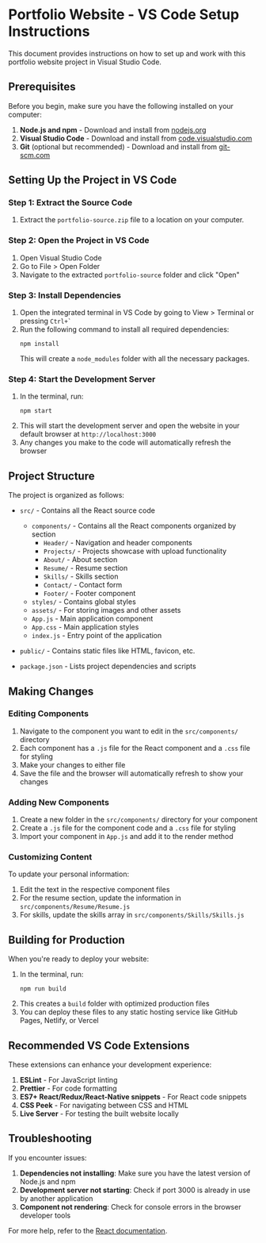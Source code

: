 # Portfolio Website - VS Code Setup Instructions

This document provides instructions on how to set up and work with this portfolio website project in Visual Studio Code.

## Prerequisites

Before you begin, make sure you have the following installed on your computer:

1. **Node.js and npm** - Download and install from [nodejs.org](https://nodejs.org/)
2. **Visual Studio Code** - Download and install from [code.visualstudio.com](https://code.visualstudio.com/)
3. **Git** (optional but recommended) - Download and install from [git-scm.com](https://git-scm.com/)

## Setting Up the Project in VS Code

### Step 1: Extract the Source Code

1. Extract the `portfolio-source.zip` file to a location on your computer.

### Step 2: Open the Project in VS Code

1. Open Visual Studio Code
2. Go to File > Open Folder
3. Navigate to the extracted `portfolio-source` folder and click "Open"

### Step 3: Install Dependencies

1. Open the integrated terminal in VS Code by going to View > Terminal or pressing `` Ctrl+` ``
2. Run the following command to install all required dependencies:
   ```
   npm install
   ```
   This will create a `node_modules` folder with all the necessary packages.

### Step 4: Start the Development Server

1. In the terminal, run:
   ```
   npm start
   ```
2. This will start the development server and open the website in your default browser at `http://localhost:3000`
3. Any changes you make to the code will automatically refresh the browser

## Project Structure

The project is organized as follows:

- `src/` - Contains all the React source code
  - `components/` - Contains all the React components organized by section
    - `Header/` - Navigation and header components
    - `Projects/` - Projects showcase with upload functionality
    - `About/` - About section
    - `Resume/` - Resume section
    - `Skills/` - Skills section
    - `Contact/` - Contact form
    - `Footer/` - Footer component
  - `styles/` - Contains global styles
  - `assets/` - For storing images and other assets
  - `App.js` - Main application component
  - `App.css` - Main application styles
  - `index.js` - Entry point of the application

- `public/` - Contains static files like HTML, favicon, etc.
- `package.json` - Lists project dependencies and scripts

## Making Changes

### Editing Components

1. Navigate to the component you want to edit in the `src/components/` directory
2. Each component has a `.js` file for the React component and a `.css` file for styling
3. Make your changes to either file
4. Save the file and the browser will automatically refresh to show your changes

### Adding New Components

1. Create a new folder in the `src/components/` directory for your component
2. Create a `.js` file for the component code and a `.css` file for styling
3. Import your component in `App.js` and add it to the render method

### Customizing Content

To update your personal information:
1. Edit the text in the respective component files
2. For the resume section, update the information in `src/components/Resume/Resume.js`
3. For skills, update the skills array in `src/components/Skills/Skills.js`

## Building for Production

When you're ready to deploy your website:

1. In the terminal, run:
   ```
   npm run build
   ```
2. This creates a `build` folder with optimized production files
3. You can deploy these files to any static hosting service like GitHub Pages, Netlify, or Vercel

## Recommended VS Code Extensions

These extensions can enhance your development experience:

1. **ESLint** - For JavaScript linting
2. **Prettier** - For code formatting
3. **ES7+ React/Redux/React-Native snippets** - For React code snippets
4. **CSS Peek** - For navigating between CSS and HTML
5. **Live Server** - For testing the built website locally

## Troubleshooting

If you encounter issues:

1. **Dependencies not installing**: Make sure you have the latest version of Node.js and npm
2. **Development server not starting**: Check if port 3000 is already in use by another application
3. **Component not rendering**: Check for console errors in the browser developer tools

For more help, refer to the [React documentation](https://reactjs.org/docs/getting-started.html).
